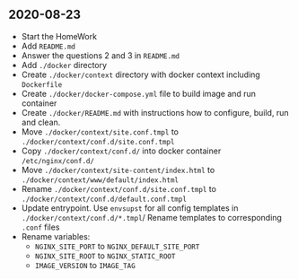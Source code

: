 ## 2020-08-23

- Start the HomeWork
- Add `README.md`
- Answer the questions 2 and 3 in `README.md`
- Add `./docker` directory
- Create `./docker/context` directory with docker context including `Dockerfile`
- Create `./docker/docker-compose.yml` file to build image and run container
- Create `./docker/README.md` with instructions how to configure, build, run and clean.
- Move `./docker/context/site.conf.tmpl` to `./docker/context/conf.d/site.conf.tmpl`
- Copy `./docker/context/conf.d/` into docker container `/etc/nginx/conf.d/`
- Move `./docker/context/site-content/index.html` to `./docker/context/www/default/index.html`
- Rename `./docker/context/conf.d/site.conf.tmpl` to `./docker/context/conf.d/default.conf.tmpl`
- Update entrypoint. Use `envsupst` for all config templates in `./docker/context/conf.d/*.tmpl`/ Rename templates to corresponding `.conf` files
- Rename variables:
  - `NGINX_SITE_PORT` to `NGINX_DEFAULT_SITE_PORT`
  - `NGINX_SITE_ROOT` to `NGINX_STATIC_ROOT`
  - `IMAGE_VERSION` to `IMAGE_TAG`
